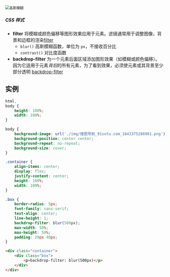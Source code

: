 <img src="https://sbr-1314368469.cos.ap-guangzhou.myqcloud.com/Images/202301062157542.gif" alt="高斯模糊" style="zoom:80%" />

##### CSS 样式

-   **filter** 将模糊或颜色偏移等图形效果应用于元素。滤镜通常用于调整图像，背景和边框的渲染[filter](https://developer.mozilla.org/zh-CN/docs/Web/CSS/filter)
    -   `blur()` 高斯模糊函数，单位为 `px`，不接收百分比
    -   `contrast()` 对比度函数
-   **backdrop-filter** 为一个元素后面区域添加图形效果（如模糊或颜色偏移）。 因为它适用于元素*背后*的所有元素，为了看到效果，必须使元素或其背景至少部分透明 [backdrop-filter](https://developer.mozilla.org/zh-CN/docs/Web/CSS/backdrop-filter)

## 实例

```CSS
html,
body {
    height: 100%;
    width: 100%;
}

body {
    background-image: url('./img/搜图导航_91sotu.com_1643375286981.png');
    background-position: center center;
    background-repeat: no-repeat;
    background-size: cover;
}

.container {
    align-items: center;
    display: flex;
    justify-content: center;
    height: 100%;
    width: 100%;
}

.box {
    border-radius: 5px;
    font-family: sans-serif;
    text-align: center;
    line-height: 1;
    backdrop-filter: blur(500px);
    max-width: 50%;
    max-height: 50%;
    padding: 20px 40px;
}
```

```html
<div class="container">
    <div class="box">
        <p>backdrop-filter: blur(500px)</p>
    </div>
</div>
```

